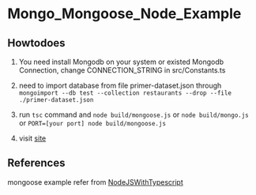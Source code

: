 # Mongo_Mongoose_Node_Example

## Howtodoes

1. You need install Mongodb on your system or existed Mongodb Connection, change CONNECTION_STRING in src/Constants.ts

1. need to import database from file primer-dataset.json through ```mongoimport --db test --collection restaurants
 --drop --file ./primer-dataset.json```

1. run ```tsc``` command and ```node build/mongoose.js``` or ```node build/mongo.js``` or ```PORT=[your port] node build/mongoose.js```

1. visit [site](http://127.0.0.1:8000)

## References

mongoose example refer from [NodeJSWithTypescript](https://github.com/ErickWendel/NodeJSWithTypescript)
